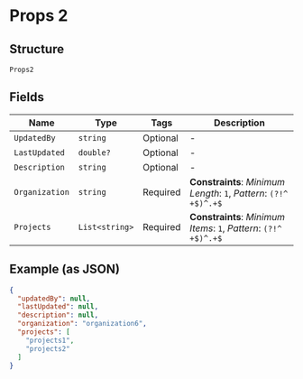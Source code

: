 
# Props 2

## Structure

`Props2`

## Fields

| Name | Type | Tags | Description |
|  --- | --- | --- | --- |
| `UpdatedBy` | `string` | Optional | - |
| `LastUpdated` | `double?` | Optional | - |
| `Description` | `string` | Optional | - |
| `Organization` | `string` | Required | **Constraints**: *Minimum Length*: `1`, *Pattern*: `(?!^ +$)^.+$` |
| `Projects` | `List<string>` | Required | **Constraints**: *Minimum Items*: `1`, *Pattern*: `(?!^ +$)^.+$` |

## Example (as JSON)

```json
{
  "updatedBy": null,
  "lastUpdated": null,
  "description": null,
  "organization": "organization6",
  "projects": [
    "projects1",
    "projects2"
  ]
}
```

